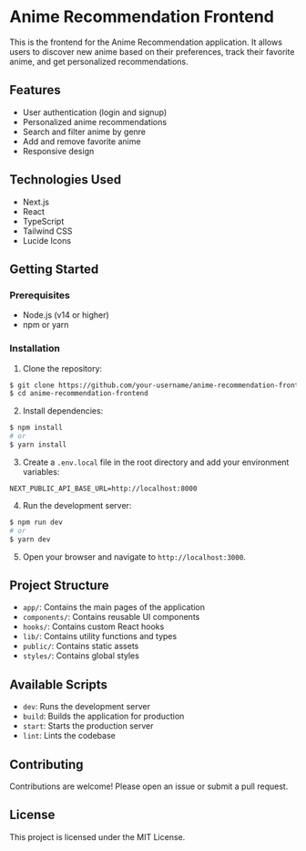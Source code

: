 # Anime Recommendation Frontend

This is the frontend for the Anime Recommendation application. It allows users to discover new anime based on their preferences, track their favorite anime, and get personalized recommendations.

## Features

- User authentication (login and signup)
- Personalized anime recommendations
- Search and filter anime by genre
- Add and remove favorite anime
- Responsive design

## Technologies Used

- Next.js
- React
- TypeScript
- Tailwind CSS
- Lucide Icons

## Getting Started

### Prerequisites

- Node.js (v14 or higher)
- npm or yarn

### Installation

1. Clone the repository:

```bash
$ git clone https://github.com/your-username/anime-recommendation-frontend.git
$ cd anime-recommendation-frontend
```

2. Install dependencies:

```bash
$ npm install
# or
$ yarn install
```

3. Create a `.env.local` file in the root directory and add your environment variables:

```
NEXT_PUBLIC_API_BASE_URL=http://localhost:8000
```

4. Run the development server:

```bash
$ npm run dev
# or
$ yarn dev
```

5. Open your browser and navigate to `http://localhost:3000`.

## Project Structure

- `app/`: Contains the main pages of the application
- `components/`: Contains reusable UI components
- `hooks/`: Contains custom React hooks
- `lib/`: Contains utility functions and types
- `public/`: Contains static assets
- `styles/`: Contains global styles

## Available Scripts

- `dev`: Runs the development server
- `build`: Builds the application for production
- `start`: Starts the production server
- `lint`: Lints the codebase

## Contributing

Contributions are welcome! Please open an issue or submit a pull request.

## License

This project is licensed under the MIT License.